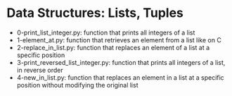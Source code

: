 # Data Structures: Lists, Tuples
* 0-print_list_integer.py: function that prints all integers of a list
* 1-element_at.py: function that retrieves an element from a list like on C
* 2-replace_in_list.py: function that replaces an element of a list at a specific position
* 3-print_reversed_list_integer.py: function that prints all integers of a list, in reverse order
* 4-new_in_list.py: function that replaces an element in a list at a specific position without modifying the original list
